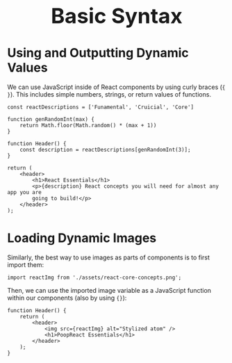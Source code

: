 <h1 style='text-align:center;font-size:3rem;'>Basic Syntax</h1>

# Using and Outputting Dynamic Values

We can use JavaScript inside of React components by using curly braces (`{ }`). This includes simple numbers, strings, or return values of functions.

    const reactDescriptions = ['Funamental', 'Cruicial', 'Core']

    function genRandomInt(max) {
        return Math.floor(Math.random() * (max + 1))
    }

    function Header() {
        const description = reactDescriptions[genRandomInt(3)];
    }

    return (
        <header>
            <h1>React Essentials</h1>
            <p>{description} React concepts you will need for almost any app you are
            going to build!</p>
        </header>
    );

# Loading Dynamic Images

Similarly, the best way to use images as parts of components is to first import them:

    import reactImg from './assets/react-core-concepts.png';

Then, we can use the imported image variable as a JavaScript function within our components (also by using `{}`):

    function Header() {
        return (
            <header>
                <img src={reactImg} alt="Stylized atom" />
                <h1>PoopReact Essentials</h1>
            </header>
        );
    }
